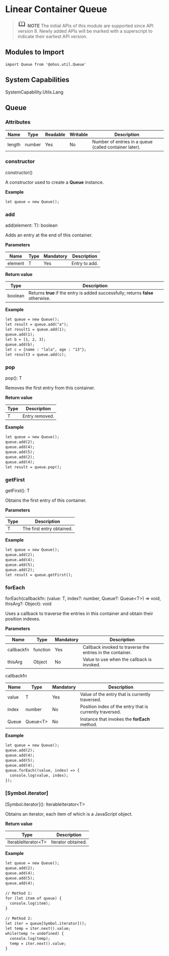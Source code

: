 # Linear Container Queue

> ![icon-note.gif](public_sys-resources/icon-note.gif) **NOTE**
> The initial APIs of this module are supported since API version 8. Newly added APIs will be marked with a superscript to indicate their earliest API version.


## Modules to Import

```
import Queue from '@ohos.util.Queue'  
```

## System Capabilities

SystemCapability.Utils.Lang


## Queue


### Attributes

| Name| Type| Readable| Writable| Description|
| -------- | -------- | -------- | -------- | -------- |
| length | number | Yes| No| Number of entries in a queue (called container later).|


### constructor

constructor()

A constructor used to create a **Queue** instance.

**Example**

```
let queue = new Queue();
```


### add

add(element: T): boolean

Adds an entry at the end of this container.

**Parameters**

| Name| Type| Mandatory| Description|
| -------- | -------- | -------- | -------- |
| element | T | Yes| Entry to add.|

**Return value**

| Type| Description|
| -------- | -------- |
| boolean | Returns **true** if the entry is added successfully; returns **false** otherwise.|

**Example**

```
let queue = new Queue();
let result = queue.add("a");
let result1 = queue.add(1);
queue.add(1);
let b = [1, 2, 3];
queue.add(b);
let c = {name : "lala", age : "13"};
let result3 = queue.add(c);
```

### pop

pop(): T

Removes the first entry from this container.

**Return value**

| Type| Description|
| -------- | -------- |
| T | Entry removed.|

**Example**

```
let queue = new Queue();
queue.add(2);
queue.add(4);
queue.add(5);
queue.add(2);
queue.add(4);
let result = queue.pop();
```

### getFirst

getFirst(): T

Obtains the first entry of this container.

**Parameters**

| Type| Description|
| -------- | -------- |
| T | The first entry obtained.|

**Example**

```
let queue = new Queue();
queue.add(2);
queue.add(4);
queue.add(5);
queue.add(2);
let result = queue.getFirst();
```

### forEach
forEach(callbackfn: (value: T, index?: number, Queue?: Queue&lt;T&gt;) => void,
thisArg?: Object): void

Uses a callback to traverse the entries in this container and obtain their position indexes.

**Parameters**

| Name| Type| Mandatory| Description|
| -------- | -------- | -------- | -------- |
| callbackfn | function | Yes| Callback invoked to traverse the entries in the container.|
| thisArg | Object | No| Value to use when the callback is invoked.|

callbackfn

| Name| Type| Mandatory| Description|
| -------- | -------- | -------- | -------- |
| value | T | Yes| Value of the entry that is currently traversed.|
| index | number | No| Position index of the entry that is currently traversed.|
| Queue | Queue&lt;T&gt; | No| Instance that invokes the **forEach** method.|

**Example**

```
let queue = new Queue();
queue.add(2);
queue.add(4);
queue.add(5);
queue.add(4);
queue.forEach((value, index) => {
  console.log(value, index);
});

```

### [Symbol.iterator]

[Symbol.iterator]\(): IterableIterator&lt;T&gt;


Obtains an iterator, each item of which is a JavaScript object.

**Return value**

| Type| Description|
| -------- | -------- |
| IterableIterator&lt;T&gt; | Iterator obtained.|

**Example**
```
let queue = new Queue();
queue.add(2);
queue.add(4);
queue.add(5);
queue.add(4);

// Method 1:
for (let item of queue) { 
  console.log(item); 
}

// Method 2:
let iter = queue[Symbol.iterator]();
let temp = iter.next().value;
while(temp != undefined) {
  console.log(temp);
  temp = iter.next().value;
}
```
